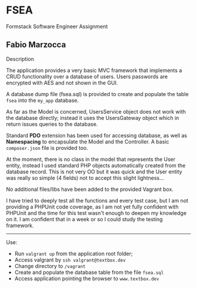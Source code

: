 # FSEA
Formstack Software Engineer Assignment

Fabio Marzocca
----------------------------------------


Description

The application provides a very basic MVC framework that implements a CRUD functionality over a database of users. Users passwords are encrypted with AES and not shown in the GUI.

A database dump file (fsea.sql) is provided to create and populate the table `fsea` into the `my_app` database.

As far as the Model is concerned,  UsersService object does not work with the database directly; instead it uses the UsersGateway object which in return issues queries to the database. 

Standard **PDO** extension has been used for accessing database, as well as **Namespacing** to encapsulate the Model and the Controller. A basic `composer.json` file is provided too.

At the moment, there is no class in the model that represents the User entity, instead I used standard PHP objects automatically created from the database record. This is not very OO but it was quick and the User entity was really so simple (4 fields) not to accept this slight lightness...

No additional files/libs have been added to the provided Vagrant box.

I have tried to deeply test all the functions and every test case, but I am not providing a PHPUnit code coverage, as I am not yet fully confident with PHPUnit and the time for this test wasn't enough to deepen my knowledge on it. I am confident that in a week or so I could study the testing framework.

------------------------------

Use:

- Run `valgrant up` from the application root folder;
- Access valgrant by `ssh valgrant@textbox.dev`
- Change directory to `/vagrant`
- Create and populate the database table from the file `fsea.sql`
- Access application pointing the browser to `www.textbox.dev`

